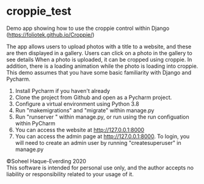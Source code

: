 # croppie_test
Demo app showing how to use the croppie control within Django (https://foliotek.github.io/Croppie/)

The app allows users to upload photos with a title to a website, and these are then displayed in a gallery. Users can click on a photo in the gallery to see details
When a photo is uploaded, it can be cropped using croppie.
In addition, there is a loading animation while the photo is loading into croppie.
This demo assumes that you have some basic familiarity with Django and Pycharm.

1. Install Pycharm if you haven't already
2. Clone the project from Github and open as a Pycharm project.
3. Configure a virtual environment using Python 3.8
4. Run "makemigrations" and "migrate" within manage.py
5. Run "runserver <port number>" within manage.py, or run using the run configuation within PyCharm
6. You can access the website at http://127.0.0.1:8000
7. You can access the admin page at http://127.0.0.1:8000. To login, you will need to create an admin user by running "createsuperuser" in manage.py
  
&copy;Soheel Haque-Everding 2020 \
This software is intended for personal use only, and the author accepts no liability or responsibility related to your usage of it.
